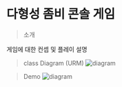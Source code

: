 # 다형성 좀비 콘솔 게임

> 소개
>
게임에 대한 컨셉 및 플레이 설명 

> class Diagram (URM)
![diagram]()

> Demo
![diagram]()
